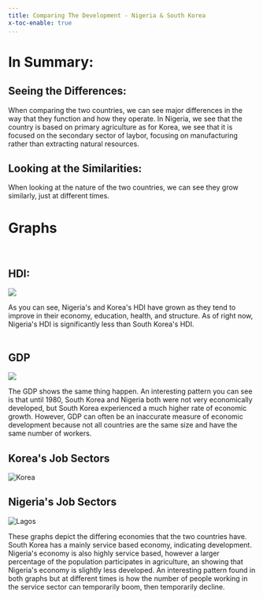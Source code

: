 ```yaml
---
title: Comparing The Development - Nigeria & South Korea
x-toc-enable: true
...
```

# In Summary:<br>
## Seeing the **Differences**:
When comparing the two countries, we can see major differences in the way that they function and how they operate. In Nigeria, we see that the country is based on primary agriculture as for Korea, we see that it is focused on the secondary sector of laybor, focusing on manufacturing rather than extracting natural resources.

## Looking at the **Similarities:**
When looking at the nature of the two countries, we can see they grow similarly, just at different times. 

# Graphs<br><br>
## HDI:
<img src="https://files.catbox.moe/95xwuk.png">

As you can see, Nigeria's and Korea's HDI have grown as they tend to improve in their economy, education, health, and structure. As of right now, Nigeria's HDI is significantly less than South Korea's HDI.<br><br>
## GDP
<img src="https://files.catbox.moe/lmkkq5.png">

The GDP shows the same thing happen. An interesting pattern you can see is that until 1980, South Korea and Nigeria both were not very economically developed, but South Korea experienced a much higher rate of economic growth. However, GDP can often be an inaccurate measure of economic development because not all countries are the same size and have the same number of workers.

## Korea's Job Sectors
<img src="https://files.catbox.moe/6cr48m.png" alt="Korea">

## Nigeria's Job Sectors
<img src="https://files.catbox.moe/raliqq.png" alt="Lagos">

These graphs depict the differing economies that the two countries have. South Korea has a mainly service based economy, indicating development. Nigeria's economy is also highly service based, however a larger percentage of the population participates in agriculture, an showing that Nigeria's economy is slightly less developed. An interesting pattern found in both graphs but at different times is how the number of people working in the service sector can temporarily boom, then temporarily decline.